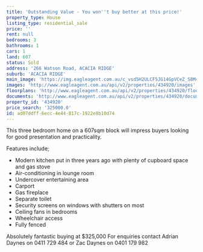 ```yaml
---
title: 'Outstanding Value - You won''t buy better at this price!'
property_type: House
listing_type: residential_sale
price: ''
rent: null
bedrooms: 3
bathrooms: 1
cars: 1
land: 607
status: Sold
address: '266 Watson Road, ACACIA RIDGE'
suburb: 'ACACIA RIDGE'
main_image: 'https://img.eagleagent.com.au/c_vsd5H2ULCF5JG14GpVCeZ_S8M=/1280x854/smart/https://s3-us-west-2.amazonaws.com/eagleagent-orig/images/6818984/105179200-image-M.jpg'
images: 'http://www.eagleagent.com.au/api/v2/properties/434920/images'
floorplans: 'http://www.eagleagent.com.au/api/v2/properties/434920/floorplans'
documents: 'http://www.eagleagent.com.au/api/v2/properties/434920/documents'
property_id: '434920'
price_search: '325000.0'
id: ad07ddff-6ecc-4e44-817c-1922e8b10d74
---
```

This three bedroom home on a 607sqm block will impress buyers looking for good presentation and practicality.

Features include;
- Modern kitchen put in three years ago with plenty of cupboard space and gas stove
- Air-conditioning in lounge room
- Undercover entertaining area
- Carport
- Gas fireplace
- Separate toilet
- Security screens on windows with shutters on most
- Ceiling fans in bedrooms
- Wheelchair access
- Fully fenced

Absolutely fantastic buying at $325,000
For enquiries contact Adrian Daynes on 0411 729 484 or Zac Daynes on 0401 179 982